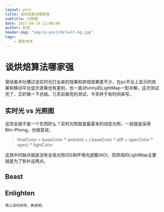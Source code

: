 ```yaml
---
layout: post
title: 谈烘焙算法哪家强
subtitle: 光照图
date: 2017-04-19 12:00:00
author: 赵佶
header-img: "img/in-post/default-bg.jpg"
tags:
    - 图形技术
---
```



# 谈烘焙算法哪家强

曾经美术吐槽过说实时光打出来的效果和烘焙效果差不少，在pc平台上显示的效果和移动平台显示效果也有差别，也一直对Unity的LightMap一知半解，这次测试完了，正好做一下总结。几天前做完的测试，今天终于有时间来写。

## 实时光 vs 光照图
这完全就不是一个东西好么？实时光照就是最基本的动态光照，一般就是采用Blin-Phong，也就是说，

> finalColor = baseColor \* ambient + ( baseColor \* diff + specColor \* spec) \* lightColor  

这其中的缺点就是没有全局光照(GI)和环境光遮蔽(AO)，而烘焙的LightMap主要就是为了弥补这两点。

## Beast

## Enlighten

    真心没时间写，再说吧。

